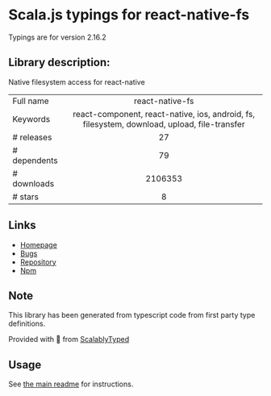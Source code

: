 
# Scala.js typings for react-native-fs

Typings are for version 2.16.2

## Library description:
Native filesystem access for react-native

|                    |                 |
| ------------------ | :-------------: |
| Full name          | react-native-fs |
| Keywords           | react-component, react-native, ios, android, fs, filesystem, download, upload, file-transfer |
| # releases         | 27 |
| # dependents       | 79 |
| # downloads        | 2106353 |
| # stars            | 8 |

## Links
- [Homepage](https://github.com/itinance/react-native-fs#readme)
- [Bugs](https://github.com/itinance/react-native-fs/issues)
- [Repository](https://github.com/itinance/react-native-fs)
- [Npm](https://www.npmjs.com/package/react-native-fs)
    


## Note
This library has been generated from typescript code from first party type definitions.

Provided with :purple_heart: from [ScalablyTyped](https://github.com/oyvindberg/ScalablyTyped)

## Usage
See [the main readme](../../readme.md) for instructions.


